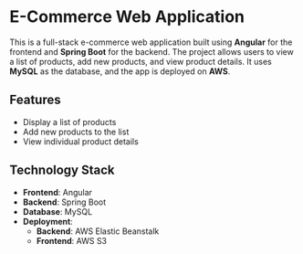 # E-Commerce Web Application

This is a full-stack e-commerce web application built using **Angular** for the frontend and **Spring Boot** for the backend. The project allows users to view a list of products, add new products, and view product details. It uses **MySQL** as the database, and the app is deployed on **AWS**.

## Features

- Display a list of products
- Add new products to the list
- View individual product details

## Technology Stack

- **Frontend**: Angular
- **Backend**: Spring Boot
- **Database**: MySQL
- **Deployment**:
  - **Backend**: AWS Elastic Beanstalk
  - **Frontend**: AWS S3
